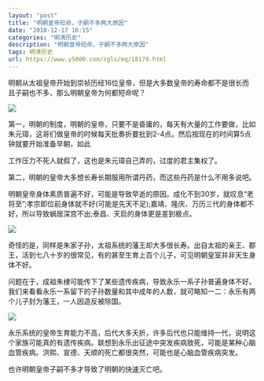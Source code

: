 ```yaml
---
layout: "post"
title: "明朝皇帝短命，子嗣不多两大原因"
date: "2018-12-17 16:15"
categories: "明清历史"
description: "明朝皇帝短命，子嗣不多两大原因"
tags: 明清历史
url: https://www.y5000.com/zgls/mq/18179.html
---
```






明朝从太祖皇帝开始到崇祯历经16位皇帝，但是大多数皇帝的寿命都不是很长而且子嗣也不多，那么明朝皇帝为何都短命呢？

![](https://img.y5000.com/uploads/allimg/170330/8-1F3300Z55HJ.jpg)

第一，明朝的制度，明朝的皇帝，只要不是昏庸的，每天有大量的工作要做，比如朱元璋，这哥们做皇帝的时候每天批奏折要批到2-4点。然后按现在的时间算5点钟就要开始准备早朝，如此

工作压力不死人就假了，这也是朱元璋自己弄的，过度的君主集权了。

第二，明朝的皇帝大多想长寿长期服用所谓丹药，而这些丹药是什么不用多说吧。

明朝皇帝身体素质普遍不好，可能是导致早逝的原因。成化不到30岁，就叹息“老将至”;孝宗即位前身体就不好(可能是先天不足);嘉靖、隆庆、万历三代的身体都不好，所以导致蜗居深宫不出;泰昌、天启的身体更是差到极点。

![](https://img.y5000.com/uploads/allimg/170330/0912321I6-0.jpg)

奇怪的是，同样是朱家子孙，太祖系统的藩王却大多很长寿。出自太祖的亲王、郡王，活到七八十岁的很常见，有的甚至生育上百个儿子，可见明朝皇室并非天生身体不好。

问题在于，成祖朱棣可能传下了某些遗传疾病，导致永乐一系子孙普遍身体不好。我们来看看永乐一系留下的子孙数量和其中成年的人数，就可略知一二：永乐有两个儿子封为藩王，一人因造反被除国。

![](https://img.y5000.com/uploads/allimg/170330/8-1F3300Z613L2.jpg)

永乐系统的皇帝生育能力不高，后代大多夭折，许多后代也只能维持一代，说明这个家族可能真的有遗传疾病。联想到永乐出征途中突发疾病致死，可能是某种心脑血管疾病。洪熙、宣德、天顺的死亡都很突然，可能也是心脑血管疾病突发。

也许明朝皇帝子嗣不多才导致了明朝的快速灭亡吧。

